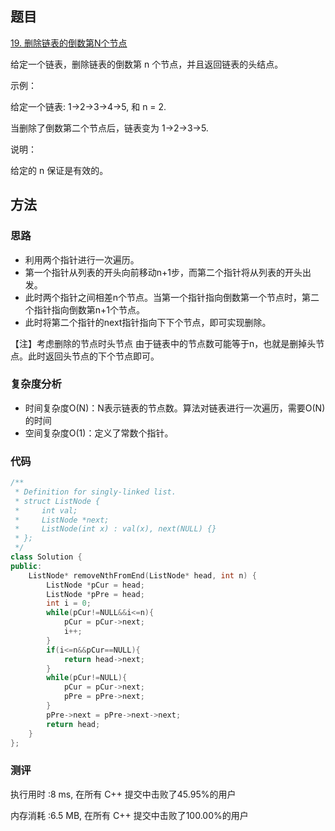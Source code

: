 ## 题目
[19. 删除链表的倒数第N个节点](https://leetcode-cn.com/problems/remove-nth-node-from-end-of-list/)

给定一个链表，删除链表的倒数第 n 个节点，并且返回链表的头结点。

示例：

给定一个链表: 1->2->3->4->5, 和 n = 2.

当删除了倒数第二个节点后，链表变为 1->2->3->5.

说明：

给定的 n 保证是有效的。


## 方法
### 思路
- 利用两个指针进行一次遍历。
- 第一个指针从列表的开头向前移动n+1步，而第二个指针将从列表的开头出发。
- 此时两个指针之间相差n个节点。当第一个指针指向倒数第一个节点时，第二个指针指向倒数第n+1个节点。
- 此时将第二个指针的next指针指向下下个节点，即可实现删除。

【注】考虑删除的节点时头节点
由于链表中的节点数可能等于n，也就是删掉头节点。此时返回头节点的下个节点即可。

### 复杂度分析
- 时间复杂度O(N)：N表示链表的节点数。算法对链表进行一次遍历，需要O(N)的时间
- 空间复杂度O(1)：定义了常数个指针。

### 代码
```cpp
/**
 * Definition for singly-linked list.
 * struct ListNode {
 *     int val;
 *     ListNode *next;
 *     ListNode(int x) : val(x), next(NULL) {}
 * };
 */
class Solution {
public:
    ListNode* removeNthFromEnd(ListNode* head, int n) {
        ListNode *pCur = head;
        ListNode *pPre = head;
        int i = 0;
        while(pCur!=NULL&&i<=n){
            pCur = pCur->next;
            i++;
        }
        if(i<=n&&pCur==NULL){
            return head->next;
        }
        while(pCur!=NULL){
            pCur = pCur->next;
            pPre = pPre->next;
        }
        pPre->next = pPre->next->next;
        return head;
    }
};
```

### 测评
执行用时 :8 ms, 在所有 C++ 提交中击败了45.95%的用户

内存消耗 :6.5 MB, 在所有 C++ 提交中击败了100.00%的用户
